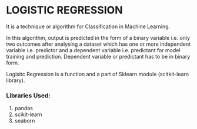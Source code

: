 # LOGISTIC REGRESSION

It is a technique or algorithm for Classification in Machine Learning.

In this algorithm, output is predicted in the form of a binary variable i.e. only two outcomes after analysing a dataset
which has one or more independent variable i.e. predictor and a dependent variable i.e. predictant for model training and prediction.
Dependent variable or predictant has to be in binary form. 

Logisitc Regression is a function and a part of Sklearn module (scitkit-learn library).

### Libraries Used:
1. pandas 
2. scikit-learn
3. seaborn
 

